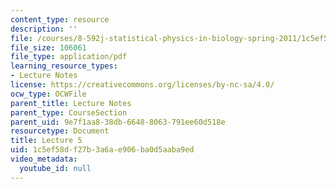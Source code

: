 ```yaml
---
content_type: resource
description: ''
file: /courses/8-592j-statistical-physics-in-biology-spring-2011/1c5ef58df27b3a6ae906ba0d5aaba9ed_MIT8_592JS11_lec5.pdf
file_size: 106061
file_type: application/pdf
learning_resource_types:
- Lecture Notes
license: https://creativecommons.org/licenses/by-nc-sa/4.0/
ocw_type: OCWFile
parent_title: Lecture Notes
parent_type: CourseSection
parent_uid: 9e7f1aa8-38db-6648-8063-791ee60d518e
resourcetype: Document
title: Lecture 5
uid: 1c5ef58d-f27b-3a6a-e906-ba0d5aaba9ed
video_metadata:
  youtube_id: null
---
```

